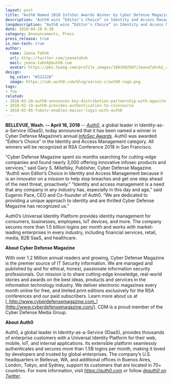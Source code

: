 ```yaml
---
layout: post
title: "Auth0 Named 2018 InfoSec Awards Winner by Cyber Defense Magazine"
description: "Auth0 wins “Editor’s Choice” in Identity and Access Management category"
longdescription: "Auth0 wins “Editor’s Choice” in Identity and Access Management category"
date: 2018-04-18 8:30
category: Announcements, Press
press_release: true
is_non-tech: true
author:
  name: Jeana Tahnk
  url: http://twitter.com/jeanatahnk
  mail: jeana.tahnk@auth0.com
  avatar: https://pbs.twimg.com/profile_images/1891692507/JeanaTahnk2_crop_400x400.jpg
design:
  bg_color: "#222228"
  image: https://cdn.auth0.com/blog/series-c/auth0-logo.png
tags:
- foo
related:
- 2018-03-20-auth0-announces-key-distribution-partnership-with-appxite
- 2018-02-19-auth0-provides-authentication-to-coinsource
- 2018-03-05-fubotv-enables-easier-login-with-auth0
---
```


**BELLEVUE, Wash. -- April 18, 2018** -- [_Auth0_](https://auth0.com/), a global leader in Identity-as-a-Service (IDaaS), today announced that it has been named a winner in Cyber Defense Magazine’s annual [_InfoSec Awards_](http://www.cyberdefensemagazine.com/infosec-awards-2018-winners/). Auth0 was awarded “Editor’s Choice” in the Identity and Access Management category. All winners will be recognized at RSA Conference 2018 in San Francisco.

“Cyber Defense Magazine spent six months searching for cutting-edge companies and found nearly 3,000 offering innovative infosec products and services,” said Gary S. Miliefsky, Publisher, Cyber Defense Magazine. “Auth0 won Editor’s Choice in Identity and Access Management because it is an innovator on a mission to help stop breaches and get one step ahead of the next threat, proactively.” 
“Identity and access management is a need that any company in any industry has, especially in this day and age,” said Eugenio Pace, CEO and Co-founder of Auth0. “We are dedicated to providing a unique approach to identity and are thrilled Cyber Defense Magazine has recognized us.”

Auth0’s Universal Identity Platform provides identity management for consumers, businesses, employees, IoT devices, and more. The company secures more than 1.5 billion logins per month and works with market-leading enterprises in every industry, including financial services, retail, media, B2B SaaS, and healthcare. 

**About Cyber Defense Magazine**

With over 1.2 Million annual readers and growing, Cyber Defense Magazine is the premier source of IT Security information. We are managed and published by and for ethical, honest, passionate information security professionals. Our mission is to share cutting-edge knowledge, real-world stories and awards on the best ideas, products and services in the information technology industry. We deliver electronic magazines every month online for free, and limited print editions exclusively for the RSA conferences and our paid subscribers. Learn more about us at [_http://www.cyberdefensemagazine.com_](http://www.cyberdefensemagazine.com/). CDM is a proud member of the Cyber Defense Media Group.

**About Auth0**

Auth0, a global leader in Identity-as-a-Service (IDaaS), provides thousands of enterprise customers with a Universal Identity Platform for their web, mobile, IoT, and internal applications. Its extensible platform seamlessly authenticates and secures more than 1.5B logins per month, making it loved by developers and trusted by global enterprises. The company’s U.S. headquarters in Bellevue, WA, and additional offices in Buenos Aires, London, Tokyo, and Sydney, support its customers that are located in 70+ countries.
For more information, visit [_https://auth0.com_](https://auth0.com/) or follow [_@auth0 on Twitter_](https://twitter.com/auth0).
